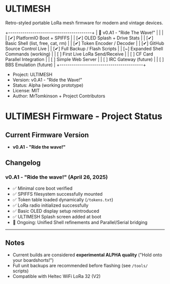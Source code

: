 # ULTIMESH
Retro-styled portable LoRa mesh firmware for modern and vintage devices.

+-----------------------------------------+
| 🌊 v0.A1 - "Ride The Wave!"              |
|                                         |
| [✔] PlatformIO Boot + SPIFFS            |
| [✔] OLED Splash + Drive Stats           |
| [✔] Basic Shell (list, free, cat, rm)   |
| [✔] Token Encoder / Decoder             |
| [✔] GitHub Source Control Live          |
| [✔] Full Backup / Flash Scripts         |
| [~] Expanded Shell Commands (working)   |
| [ ] First Live LoRa Send/Receive         |
| [ ] CF Card Parallel Integration        |
| [ ] Simple Web Server                   |
| [ ] IRC Gateway (future)                |
| [ ] BBS Emulation (future)              |
+-----------------------------------------+



- Project: ULTIMESH
- Version: v0.A1 - "Ride the Wave!"
- Status: Alpha (working prototype)
- License: MIT
- Author: MrTomkinson + Project Contributors


# ULTIMESH Firmware - Project Status

## Current Firmware Version
- **v0.A1 - "Ride the wave!"**

## Changelog

### v0.A1 - "Ride the wave!" (April 26, 2025)
- ✅ Minimal core boot verified
- ✅ SPIFFS filesystem successfully mounted
- ✅ Token table loaded dynamically (`/tokens.txt`)
- ✅ LoRa radio initialized successfully
- ✅ Basic OLED display setup reintroduced
- ✅ ULTIMESH Splash screen added at boot
- 🚧 Ongoing: Unified Shell refinements and Parallel/Serial bridging

---

## Notes
- Current builds are considered **experimental ALPHA quality** ("Hold onto your boardshorts!")
- Full unit backups are recommended before flashing (see `/tools/` scripts)
- Compatible with Heltec WiFi LoRa 32 (V2)
